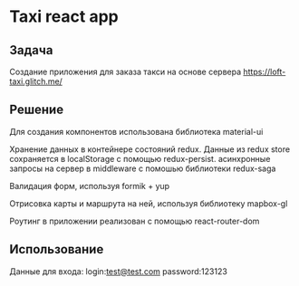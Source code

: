 # Taxi react app

## Задача
Создание приложения для заказа такси на основе сервера https://loft-taxi.glitch.me/

## Решение
Для создания компонентов использована библиотека material-ui

Хранение данных в контейнере состояний redux.
Данныe из redux store сохраняется в localStorage с помощью redux-persist.
асинхронные запросы на сервер в middleware с помошью библиотеки redux-saga

Валидация форм, используя formik + yup

Отрисовка карты и маршрута на ней, используя библиотеку mapbox-gl

Роутинг в приложении реализован с помощью react-router-dom

## Использование
Данные для входа:
  login:test@test.com 
  password:123123
